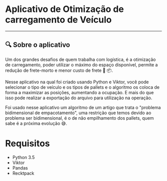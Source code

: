 # Aplicativo de Otimização de carregamento de Veículo

****
## 🔍 Sobre o aplicativo

Um dos grandes desafios de quem trabalha com logística, é a otimização de carregamento, poder utilizar o máximo do espaço disponível, permite a redução de frete-morto e menor custo de frete 🚛 📦.

Nesse aplicativo na qual foi criado usando Python e Viktor, você pode selecionar o tipo de veículo e os tipos de pallets  e  o  algoritmo os coloca de forma a maximizar as posições, aumentando a ocupação. E mais do que isso pode realizar a exportação do arquivo para utilização na operação.

Foi usado nesse aplicativo um  algoritmo de um artigo  que trata  o "problema bidimensional de  empacotamento", uma restrição que temos devido ao problema ser bidimensional, é o de não empilhamento dos pallets, quem sabe é a próxima evolução 😅.

# Requisitos

* Python 3.5
* Viktor
* Pandas
* Recktpack

